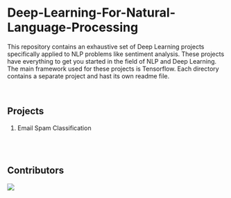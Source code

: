 # Deep-Learning-For-Natural-Language-Processing
This repository contains an exhaustive set of Deep Learning projects specifically applied to NLP problems like sentiment analysis. These projects have everything to get you started in the field of NLP and Deep Learning. The main framework used for these projects is Tensorflow. Each directory contains a separate project and hast its own readme file.

<br> 

## Projects 
1. Email Spam Classification

<br>
<br>

## Contributors 
<a href="https://github.com/tejaspradhan/Deep-Learning-For-Natural-Language-Processing/graphs/contributors">
  <img src="https://contrib.rocks/image?repo=tejaspradhan/Deep-Learning-For-Natural-Language-Processing" />
</a>
